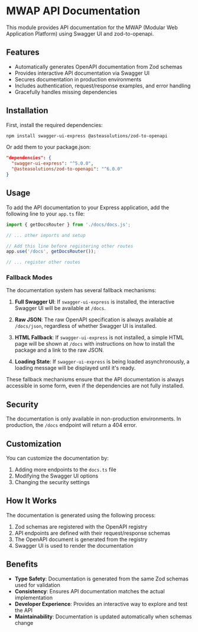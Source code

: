 # MWAP API Documentation

This module provides API documentation for the MWAP (Modular Web Application Platform) using Swagger UI and zod-to-openapi.

## Features

- Automatically generates OpenAPI documentation from Zod schemas
- Provides interactive API documentation via Swagger UI
- Secures documentation in production environments
- Includes authentication, request/response examples, and error handling
- Gracefully handles missing dependencies

## Installation

First, install the required dependencies:

```bash
npm install swagger-ui-express @asteasolutions/zod-to-openapi
```

Or add them to your package.json:

```json
"dependencies": {
  "swagger-ui-express": "^5.0.0",
  "@asteasolutions/zod-to-openapi": "^6.0.0"
}
```

## Usage

To add the API documentation to your Express application, add the following line to your `app.ts` file:

```typescript
import { getDocsRouter } from './docs/docs.js';

// ... other imports and setup

// Add this line before registering other routes
app.use('/docs', getDocsRouter());

// ... register other routes
```

### Fallback Modes

The documentation system has several fallback mechanisms:

1. **Full Swagger UI**: If `swagger-ui-express` is installed, the interactive Swagger UI will be available at `/docs`.

2. **Raw JSON**: The raw OpenAPI specification is always available at `/docs/json`, regardless of whether Swagger UI is installed.

3. **HTML Fallback**: If `swagger-ui-express` is not installed, a simple HTML page will be shown at `/docs` with instructions on how to install the package and a link to the raw JSON.

4. **Loading State**: If `swagger-ui-express` is being loaded asynchronously, a loading message will be displayed until it's ready.

These fallback mechanisms ensure that the API documentation is always accessible in some form, even if the dependencies are not fully installed.

## Security

The documentation is only available in non-production environments. In production, the `/docs` endpoint will return a 404 error.

## Customization

You can customize the documentation by:

1. Adding more endpoints to the `docs.ts` file
2. Modifying the Swagger UI options
3. Changing the security settings

## How It Works

The documentation is generated using the following process:

1. Zod schemas are registered with the OpenAPI registry
2. API endpoints are defined with their request/response schemas
3. The OpenAPI document is generated from the registry
4. Swagger UI is used to render the documentation

## Benefits

- **Type Safety**: Documentation is generated from the same Zod schemas used for validation
- **Consistency**: Ensures API documentation matches the actual implementation
- **Developer Experience**: Provides an interactive way to explore and test the API
- **Maintainability**: Documentation is updated automatically when schemas change